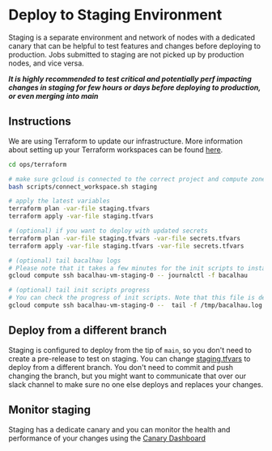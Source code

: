 # Deploy to Staging Environment

Staging is a separate environment and network of nodes with a dedicated canary that can be helpful to test features and changes before deploying to production. Jobs submitted to staging are not picked up by production nodes, and vice versa.

***It is highly recommended to test critical and potentially perf impacting changes in staging for few hours or days before deploying to production, or even merging into main***



## Instructions
We are using Terraform to update our infrastructure. More information about setting up your Terraform workspaces can be found [here](../ops/README.md).

```bash
cd ops/terraform

# make sure gcloud is connected to the correct project and compute zone for our workspace
bash scripts/connect_workspace.sh staging

# apply the latest variables
terraform plan -var-file staging.tfvars
terraform apply -var-file staging.tfvars

# (optional) if you want to deploy with updated secrets
terraform plan -var-file staging.tfvars -var-file secrets.tfvars
terraform apply -var-file staging.tfvars -var-file secrets.tfvars

# (optional) tail bacalhau logs
# Please note that it takes a few minutes for the init scripts to install and start the Bacalhau servers and for the logs to appear
gcloud compute ssh bacalhau-vm-staging-0 -- journalctl -f bacalhau

# (optional) tail init scripts progress
# You can check the progress of init scripts. Note that this file is deleted after Bacalhau server installation is successful
gcloud compute ssh bacalhau-vm-staging-0 --  tail -f /tmp/bacalhau.log
```

## Deploy from a different branch
Staging is configured to deploy from the tip of `main`, so you don't need to create a pre-release to test on staging. You can change [staging.tfvars](../ops/terraform/staging.tfvars) to deploy from a different branch. You don't need to commit and push changing the branch, but you might want to communicate that over our slack channel to make sure no one else deploys and replaces your changes.

## Monitor staging
Staging has a dedicate canary and you can monitor the health and performance of your changes using the [Canary Dashboard](https://cloudwatch.amazonaws.com/dashboard.html?dashboard=BacalhauCanaryStaging&context=eyJSIjoidXMtZWFzdC0xIiwiRCI6ImN3LWRiLTI4NDMwNTcxNzgzNSIsIlUiOiJ1cy1lYXN0LTFfUTlPMEVrM3llIiwiQyI6IjExc3NlYW1tZmVmaGdtYTFzMDk1c29jaDltIiwiSSI6InVzLWVhc3QtMTo2Nzk5ODFmZC03ZjZlLTRmYjItOTY3Ny1iNjYxMDA2NjBlZjgiLCJNIjoiUHVibGljIn0%3D)

